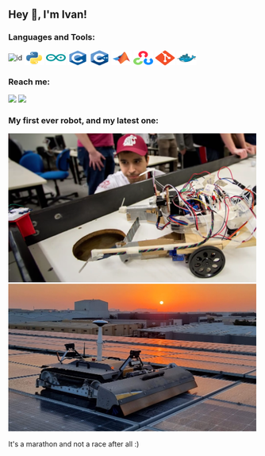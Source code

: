 ## Hey 👋, I'm Ivan!

<!--[![Ivan's Github Stats](https://github-readme-stats.vercel.app/api?username=idoria75&count_private=true&show_icons=true&theme=algolia&hide=contribs)](https://github.com/idoria75)-->
<!-- [![Top Langs](https://github-readme-stats.vercel.app/api/top-langs/?username=idoria75&hide_progress=true&theme=algolia)](https://github.com/anuraghazra/github-readme-stats) -->

### Languages and Tools:
<div style="display: inline_block">
  <img align="center" alt="id" height="30" width="40" src="https://upload.wikimedia.org/wikipedia/commons/b/bb/Ros_logo.svg">
  <img align="center" alt="id" height="30" width="40" src="https://raw.githubusercontent.com/devicons/devicon/master/icons/python/python-original.svg">
  <img align="center" alt="id" height="30" width="40" src="https://github.com/devicons/devicon/blob/master/icons/arduino/arduino-original.svg">
  <img align="center" alt="id" height="30" width="40" src="https://github.com/devicons/devicon/blob/master/icons/c/c-original.svg">
  <img align="center" alt="id" height="30" width="40" src="https://github.com/devicons/devicon/blob/master/icons/cplusplus/cplusplus-original.svg">
  <img align="center" alt="id" height="30" width="40" src="https://raw.githubusercontent.com/devicons/devicon/master/icons/matlab/matlab-original.svg">
  <img align="center" alt="id" height="30" width="40" src="https://raw.githubusercontent.com/devicons/devicon/master/icons/opencv/opencv-original.svg">
  <img align="center" alt="id" height="30" width="40" src="https://raw.githubusercontent.com/devicons/devicon/master/icons/git/git-original.svg">
  <img align="center" alt="id" height="30" width="40" src="https://github.com/devicons/devicon/blob/master/icons/docker/docker-original.svg">

</div>

### Reach me:
<div> 
  <a href = "mailto:ivanpdoria@gmail.com"><img src="https://img.shields.io/badge/Gmail-D14836?style=for-the-badge&logo=gmail&logoColor=white" target="_blank"></a>
  <a href="https://www.linkedin.com/in/ivandoria/" target="_blank"><img src="https://img.shields.io/badge/-LinkedIn-%230077B5?style=for-the-badge&logo=linkedin&logoColor=white" target="_blank"></a> 
</div>

### My first ever robot, and my latest one:

<img width="500" alt="2022-04-09_122409" src="docs/frank.png">
<img width="500" alt="2022-04-09_122409" src="docs/desert.png">

It's a marathon and not a race after all :)

<!--
**idoria75/idoria75** is a ✨ _special_ ✨ repository because its `README.md` (this file) appears on your GitHub profile.


Here are some ideas to get you started:

- 🔭 I’m currently working on ...
- 🌱 I’m currently learning ...
- 👯 I’m looking to collaborate on ...
- 🤔 I’m looking for help with ...
- 💬 Ask me about ...
- 📫 How to reach me: ...
- 😄 Pronouns: ...
- ⚡ Fun fact: ...
-->
